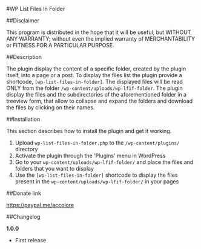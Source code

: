 #WP List Files In Folder

##Disclaimer

This program is distributed in the hope that it will be useful, but WITHOUT ANY WARRANTY; without even the implied warranty of MERCHANTABILITY or FITNESS FOR A PARTICULAR PURPOSE.

##Description

The plugin display the content of a specific folder, created by the plugin itself, into a page or a post.
To display the files list the plugin provide a shortcode, `[wp-list-files-in-folder]`.
The displayed files will be read ONLY from the folder `/wp-content/uploads/wp-lfif-folder`.
The plugin display the files and the subdirectories of the aforementioned folder in a treeview form, that allow to collapse and expand the folders and download the files by clicking on their names.

##Installation

This section describes how to install the plugin and get it working.

1. Upload `wp-list-files-in-folder.php` to the `/wp-content/plugins/` directory
1. Activate the plugin through the 'Plugins' menu in WordPress
1. Go to your `wp-content/uploads/wp-lfif-folder/` and place the files and folders that you want to display
1. Use the `[wp-list-files-in-folder]` shortcode to display the files present in the `wp-content/uploads/wp-lfif-folder/` in your pages

##Donate link

https://paypal.me/accolore

##Changelog

**1.0.0**
- First release